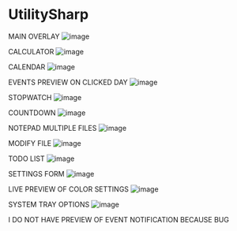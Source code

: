 # UtilitySharp

MAIN OVERLAY
![image](https://user-images.githubusercontent.com/43891563/193649067-a0989c17-0cea-4a46-b89f-53669617ede6.png)

CALCULATOR
![image](https://user-images.githubusercontent.com/43891563/193649140-0752995a-5afd-4616-bd44-3bddd621d865.png)

CALENDAR
![image](https://user-images.githubusercontent.com/43891563/193649182-a17defde-f952-43bd-8308-dd6430cd6c6d.png)

EVENTS PREVIEW ON CLICKED DAY
![image](https://user-images.githubusercontent.com/43891563/193649288-cd7089a2-5ccc-451d-8f54-cecac58f7c91.png)

STOPWATCH
![image](https://user-images.githubusercontent.com/43891563/193649376-f91ed68a-06c1-4789-90f2-5c11143711f6.png)

COUNTDOWN
![image](https://user-images.githubusercontent.com/43891563/193649426-53c224a9-c0ec-4bc0-8bf9-642e178836d5.png)

NOTEPAD MULTIPLE FILES
![image](https://user-images.githubusercontent.com/43891563/193649482-5c9597cc-9058-4461-a11f-57693f4b55e8.png)

MODIFY FILE
![image](https://user-images.githubusercontent.com/43891563/193649540-07f44fab-8c0a-405d-b54f-8956ae7b70ca.png)

TODO LIST
![image](https://user-images.githubusercontent.com/43891563/193649607-2cbd0aaa-389f-4e83-b941-a8c840a7f38e.png)

SETTINGS FORM
![image](https://user-images.githubusercontent.com/43891563/193649675-b9f2b175-0d37-4a53-95b2-85e79f9bd408.png)

LIVE PREVIEW OF COLOR SETTINGS
![image](https://user-images.githubusercontent.com/43891563/193649788-008e1f2e-65e2-4f5e-a2ab-b064dec43c70.png)

SYSTEM TRAY OPTIONS
![image](https://user-images.githubusercontent.com/43891563/193649936-fcc82151-2e72-4c5f-9732-a301eb1e6a4c.png)

I DO NOT HAVE PREVIEW OF EVENT NOTIFICATION BECAUSE BUG
